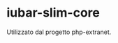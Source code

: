 # iubar-slim-core

Utilizzato dal progetto php-extranet.
<!---
![alt text](http://www.plantuml.com/plantuml/proxy?src=https://raw.githubusercontent.com/iubar/iubar-slim-core/master/components.puml "Componenets diagram")
-->
